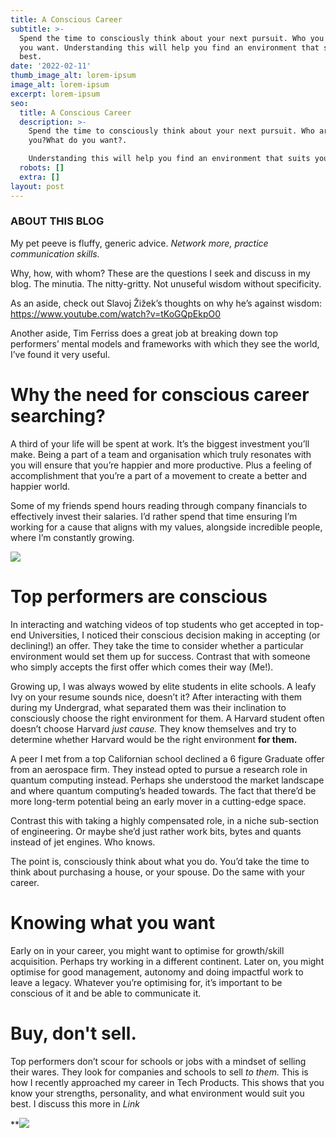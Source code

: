 ```yaml
---
title: A Conscious Career
subtitle: >-
  Spend the time to consciously think about your next pursuit. Who you are, what
  you want. Understanding this will help you find an environment that suits you
  best.
date: '2022-02-11'
thumb_image_alt: lorem-ipsum
image_alt: lorem-ipsum
excerpt: lorem-ipsum
seo:
  title: A Conscious Career
  description: >-
    Spend the time to consciously think about your next pursuit. Who are
    you?What do you want?.

    Understanding this will help you find an environment that suits you best.
  robots: []
  extra: []
layout: post
---
```

### ABOUT THIS BLOG

My pet peeve is fluffy, generic advice. *Network more, practice communication skills.*

Why, how, with whom? These are the questions I seek and discuss in my blog. The minutia. The nitty-gritty. Not unuseful wisdom without specificity.

As an aside, check out Slavoj Žižek’s thoughts on why he’s against wisdom: <https://www.youtube.com/watch?v=tKoGQpEkpO0>

Another aside, Tim Ferriss does a great job at breaking down top performers’ mental models and frameworks with which they see the world, I’ve found it very useful.

# Why the need for conscious career searching?

A third of your life will be spent at work. It’s the biggest investment you’ll make. Being a part of a team and organisation which truly resonates with you will ensure that you’re happier and more productive. Plus a feeling of accomplishment that you’re a part of a movement to create a better and happier world.

Some of my friends spend hours reading through company financials to effectively invest their salaries. I’d rather spend that time ensuring I’m working for a cause that aligns with my values, alongside incredible people, where I’m constantly growing.

![](https://images.unsplash.com/photo-1510034141778-a4d065653d92?ixlib=rb-1.2.1\&ixid=MnwxMjA3fDB8MHxwaG90by1wYWdlfHx8fGVufDB8fHx8\&auto=format\&fit=crop\&w=1000\&q=80)

# Top performers are conscious

In interacting and watching videos of top students who get accepted in top-end Universities, I noticed their conscious decision making in accepting (or declining!) an offer. They take the time to consider whether a particular environment would set them up for success. Contrast that with someone who simply accepts the first offer which comes their way (Me!).

Growing up, I was always wowed by elite students in elite schools. A leafy Ivy on your resume sounds nice, doesn’t it? After interacting with them during my Undergrad, what separated them was their inclination to consciously choose the right environment for them. A Harvard student often doesn’t choose Harvard *just cause.* They know themselves and try to determine whether Harvard would be the right environment **for them.**

A peer I met from a top Californian school declined a 6 figure Graduate offer from an aerospace firm. They instead opted to pursue a research role in quantum computing instead. Perhaps she understood the market landscape and where quantum computing’s headed towards. The fact that there’d be more long-term potential being an early mover in a cutting-edge space.

Contrast this with taking a highly compensated role, in a niche sub-section of engineering. Or maybe she’d just rather work bits, bytes and quants instead of jet engines. Who knows.

The point is, consciously think about what you do. You’d take the time to think about purchasing a house, or your spouse. Do the same with your career.

# Knowing what you want

Early on in your career, you might want to optimise for growth/skill acquisition. Perhaps try working in a different continent. Later on, you might optimise for good management, autonomy and doing impactful work to leave a legacy. Whatever you’re optimising for, it’s important to be conscious of it and be able to communicate it.

# Buy, don't sell.

Top performers don’t scour for schools or jobs with a mindset of selling their wares. They look for companies and schools to sell *to them.* This is how I recently approached my career in Tech Products. This shows that you know your strengths, personality, and what environment would suit you best. I discuss this more in *Link*

**![](https://images.unsplash.com/photo-1620662736427-b8a198f52a4d?ixlib=rb-1.2.1\&ixid=MnwxMjA3fDB8MHxwaG90by1wYWdlfHx8fGVufDB8fHx8\&auto=format\&fit=crop\&w=1000\&q=80)
